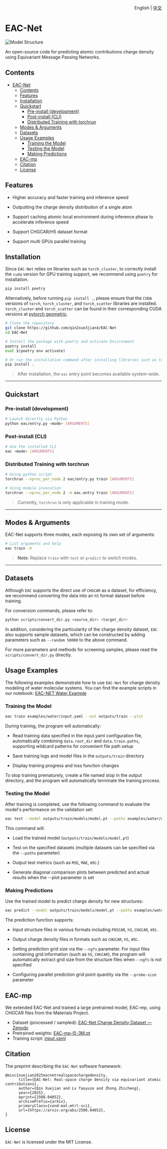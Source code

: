 <div align="right">

English | [中文](docs/README_ZH-CN.md)

</div>

# EAC-Net

![Model Structure](docs/imgs/model.png)

An open-source code for predicting atomic contributions charge density using Equivariant Message Passing Networks.

## Contents
- [EAC-Net](#eac-net)
  - [Contents](#contents)
  - [Features](#features)
  - [Installation](#installation)
  - [Quickstart](#quickstart)
    - [Pre-install (development)](#pre-install-development)
    - [Post-install (CLI)](#post-install-cli)
    - [Distributed Training with torchrun](#distributed-training-with-torchrun)
  - [Modes \& Arguments](#modes--arguments)
  - [Datasets](#datasets)
  - [Usage Examples](#usage-examples)
    - [Training the Model](#training-the-model)
    - [Testing the Model](#testing-the-model)
    - [Making Predictions](#making-predictions)
  - [EAC-mp](#eac-mp)
  - [Citation](#citation)
  - [License](#license)

## Features

- Higher accuracy and faster training and inference speed

- Outputting the charge density distribution of a single atom

- Support caching atomic local environment during inference phase to accelerate inference speed

- Support CHGCAR/H5 dataset format

- Support multi GPUs parallel training

## Installation

Since `EAC-Net` relies on libraries such as `torch_cluster`, to correctly install the `cuda` version for GPU training support, we recommend using `poetry` for installation.

```bash
pip install poetry
```

Alternatively, before running `pip install .`, please ensure that the `CUDA` versions of `torch`, `torch_cluster`, and `torch_scatter` libraries are installed. `torch_cluster` and `torch_scatter` can be found in their corresponding CUDA versions at [pytorch geometric](https://pytorch-geometric.com/whl).


```bash
# Clone the repository
git clone https://github.com/qin2xue3jian4/EAC-Net
cd EAC-Net

# Install the package with poetry and activate Environment
poetry install
eval $(poetry env activate)

# Or run the installation command after installing libraries such as torch
pip install .
```

> After installation, the `eac` entry point becomes available system-wide.

---

## Quickstart

### Pre-install (development)

```bash
# Launch directly via Python
python eac/entry.py <mode> [ARGUMENTS]
```

### Post-install (CLI)

```bash
# Use the installed CLI
eac <mode> [ARGUMENTS]
```

### Distributed Training with torchrun

```bash
# Using python script
torchrun --nproc_per_node 2 eac/entry.py train [ARGUMENTS]

# Using module invocation
torchrun --nproc_per_node 2 -m eac.entry train [ARGUMENTS]
```
> Currently, `torchrun` is only applicable in training mode.
---

## Modes & Arguments

EAC-Net supports three modes, each exposing its own set of arguments:

```bash
# List arguments and help
eac train -h
```

> **Note**: Replace `train` with `test` or `predict` to switch modes.

---

## Datasets

Although `EAC` supports the direct use of `CHGCAR` as a dataset, for efficiency, we recommend converting the data into an `h5` format dataset before training.

For conversion commands, please refer to:
```bash
python scripts/convert_dir.py <source_dir> <target_dir>
```
In addition, considering the particularity of the charge density dataset, `EAC` also supports sample datasets, which can be constructed by adding parameters such as `--random 50000` to the above command.

For more parameters and methods for screening samples, please read the `scripts/convert_dir.py` directly.

## Usage Examples

The following examples demonstrate how to use `EAC-Net` for charge density modeling of water molecular systems. You can find the example scripts in our notebook: [EAC-NET Water Example](https://colab.research.google.com/drive/1LHpOWC5HNuV9S8Knju6scarBzGpb54iQ?usp=sharing)

### Training the Model
```bash
eac train examples/water/input.yaml --out outputs/train --plot
```

During training, the program will automatically:
- Read training data specified in the input.yaml configuration file, automatically combining `data.root_dir` and `data.train.paths`, supporting wildcard patterns for convenient file path setup

- Save training logs and model files in the `outputs/train` directory

- Display training progress and loss function changes

To stop training prematurely, create a file named stop in the output directory, and the program will automatically terminate the training process.

### Testing the Model

After training is completed, use the following command to evaluate the model's performance on the validation set:
```bash
eac test --model outputs/train/models/model.pt --paths examples/water/data/8.h5 --paths examples/water/data/8.h5 --out outputs/test --plot
```

This command will:
- Load the trained model (`outputs/train/models/model.pt`)

- Test on the specified datasets (multiple datasets can be specified via the `--paths` parameter)

- Output test metrics (such as `MSE`, `MAE`, etc.)

- Generate diagonal comparison plots between predicted and actual results when the --plot parameter is set

### Making Predictions

Use the trained model to predict charge density for new structures:
```bash
eac predict --model outputs/train/models/model.pt --paths examples/water/POSCAR --out outputs/predict --num-workers 4 --ngfs 50*50*50 --probe-size 200
```

The prediction function supports:
- Input structure files in various formats including `POSCAR`, `h5`, `CHGCAR`, etc.

- Output charge density files in formats such as `CHGCAR`, `h5`, etc.

- Setting prediction grid size via the `--ngfs` parameter. For input files containing grid information (such as `h5`, `CHGCAR`), the program will automatically extract grid size from the structure files when `--ngfs` is not specified

- Configuring parallel prediction grid point quantity via the `--probe-size` parameter

## EAC-mp
We extended EAC-Net and trained a large pretrained model, EAC-mp, using CHGCAR files from the Materials Project.

- Dataset (processed / sampled): [EAC-Net Charge Density Dataset — Zenodo](https://zenodo.org/records/16990467)
- Pretrained weights: [EAC-mp-l5-3M.pt](https://store.aissquare.com/models/0a4060e2-f409-40ba-80c1-5a0af37f9230/eac-mp-l5-6000.pt)
- Training script: [input.yaml](examples/unicharge-mp/input.yaml)

## Citation
The preprint describing the `EAC-Net` software framework:
```
@misc{xuejian2025eacnetrealspacechargedensity,
      title={EAC-Net: Real-space charge density via equivariant atomic contributions}, 
      author={Qin Xuejian and Lv Taoyuze and Zhong Zhicheng},
      year={2025},
      eprint={2508.04052},
      archivePrefix={arXiv},
      primaryClass={cond-mat.mtrl-sci},
      url={https://arxiv.org/abs/2508.04052}, 
}
```

## License

`EAC-Net` is licensed under the MIT License.
